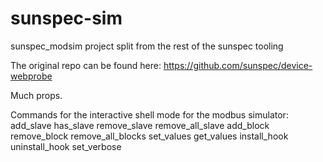 # sunspec-sim
sunspec_modsim project split from the rest of the sunspec tooling

The original repo can be found here:
https://github.com/sunspec/device-webprobe

Much props.

Commands for the interactive shell mode for the modbus simulator:
add_slave
has_slave
remove_slave
remove_all_slave
add_block
remove_block
remove_all_blocks
set_values
get_values
install_hook
uninstall_hook
set_verbose
